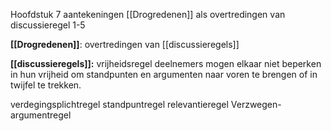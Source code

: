 Hoofdstuk 7 aantekeningen
[[Drogredenen]] als overtredingen van discussieregel 1-5

**[[Drogredenen]]**: overtredingen van [[discussieregels]]

**[[discussieregels]]:**
vrijheidsregel
deelnemers mogen elkaar niet beperken in hun vrijheid om standpunten en argumenten naar voren te brengen of in twijfel te trekken. 


verdegingsplichtregel
standpuntregel
relevantieregel
Verzwegen-argumentregel



